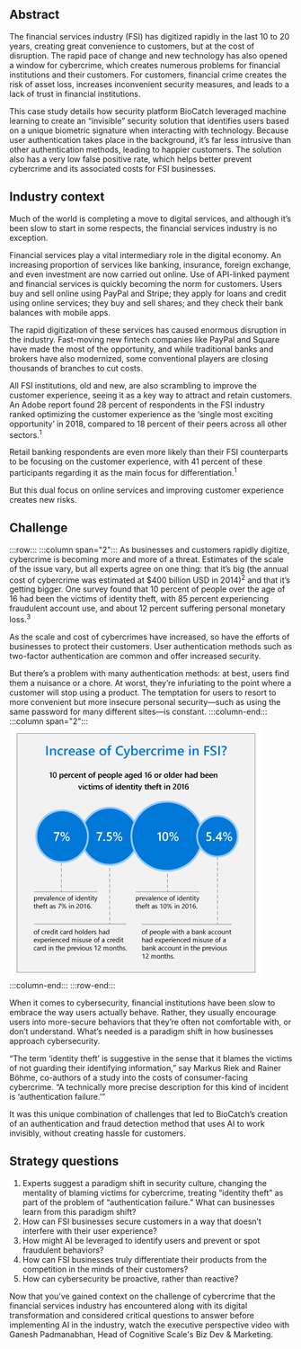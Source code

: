 ## Abstract

The financial services industry (FSI) has digitized rapidly in the last 10 to 20 years, creating great convenience to customers, but at the cost of disruption. The rapid pace of change and new technology has also opened a window for cybercrime, which creates numerous problems for financial institutions and their customers. For customers, financial crime creates the risk of asset loss, increases inconvenient security measures, and leads to a lack of trust in financial institutions.

This case study details how security platform BioCatch leveraged machine learning to create an “invisible” security solution that identifies users based on a unique biometric signature when interacting with technology. Because user authentication takes place in the background, it’s far less intrusive than other authentication methods, leading to happier customers. The solution also has a very low false positive rate, which helps better prevent cybercrime and its associated costs for FSI businesses.

## Industry context

Much of the world is completing a move to digital services, and although it’s been slow to start in some respects, the financial services industry is no exception.

Financial services play a vital intermediary role in the digital economy. An increasing proportion of services like banking, insurance, foreign exchange, and even investment are now carried out online. Use of API-linked payment and financial services is quickly becoming the norm for customers. Users buy and sell online using PayPal and Stripe; they apply for loans and credit using online services; they buy and sell shares; and they check their bank balances with mobile apps.

The rapid digitization of these services has caused enormous disruption in the industry. Fast-moving new fintech companies like PayPal and Square have made the most of the opportunity, and while traditional banks and brokers have also modernized, some conventional players are closing thousands of branches to cut costs.

All FSI institutions, old and new, are also scrambling to improve the customer experience, seeing it as a key way to attract and retain customers. An Adobe report found 28 percent of respondents in the FSI industry ranked optimizing the customer experience as the ‘single most exciting opportunity’ in 2018, compared to 18 percent of their peers across all other sectors.<sup>1</sup>

Retail banking respondents are even more likely than their FSI counterparts to be focusing on the customer experience, with 41 percent of these participants regarding it as the main focus for differentiation.<sup>1</sup>

But this dual focus on online services and improving customer experience creates new risks.

## Challenge

:::row:::
  :::column span="2":::
As businesses and customers rapidly digitize, cybercrime is becoming more and more of a threat. Estimates of the scale of the issue vary, but all experts agree on one thing: that it’s big (the annual cost of cybercrime was estimated at $400 billion USD in 2014)<sup>2</sup> and that it’s getting bigger. One survey found that 10 percent of people over the age of 16 had been the victims of identity theft, with 85 percent experiencing fraudulent account use, and about 12 percent suffering personal monetary loss.<sup>3</sup>

As the scale and cost of cybercrimes have increased, so have the efforts of businesses to protect their customers. User authentication methods such as two-factor authentication are common and offer increased security.

But there’s a problem with many authentication methods: at best, users find them a nuisance or a chore. At worst, they’re infuriating to the point where a customer will stop using a product. The temptation for users to resort to more convenient but more insecure personal security—such as using the same password for many different sites—is constant.
  :::column-end:::
  :::column span="2":::
    ![Image representing Azure containers](../media/1.jpg)
  :::column-end:::
:::row-end:::

When it comes to cybersecurity, financial institutions have been slow to embrace the way users actually behave. Rather, they usually encourage users into more-secure behaviors that they’re often not comfortable with, or don’t understand. What’s needed is a paradigm shift in how businesses approach cybersecurity.

“The term ‘identity theft’ is suggestive in the sense that it blames the victims of not guarding their identifying information,” say Markus Riek and Rainer Böhme, co-authors of a study into the costs of consumer-facing cybercrime. “A technically more precise description for this kind of incident is ‘authentication failure.’”

It was this unique combination of challenges that led to BioCatch’s creation of an authentication and fraud detection method that uses AI to work invisibly, without creating hassle for customers.

## Strategy questions

1. Experts suggest a paradigm shift in security culture, changing the mentality of blaming victims for cybercrime, treating “identity theft” as part of the problem of “authentication failure.” What can businesses learn from this paradigm shift?
2. How can FSI businesses secure customers in a way that doesn’t interfere with their user experience?
3. How might AI be leveraged to identify users and prevent or spot fraudulent behaviors?
4. How can FSI businesses truly differentiate their products from the competition in the minds of their customers?
5. How can cybersecurity be proactive, rather than reactive?

Now that you’ve gained context on the challenge of cybercrime that the financial services industry has encountered along with its digital transformation and considered critical questions to answer before implementing AI in the industry, watch the executive perspective video with Ganesh Padmanabhan, Head of Cognitive Scale's Biz Dev & Marketing.